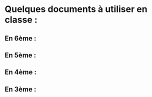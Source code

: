 # Quelques documents à utiliser en classe :

## En 6ème :

## En 5ème :

## En 4ème :

## En 3ème :
